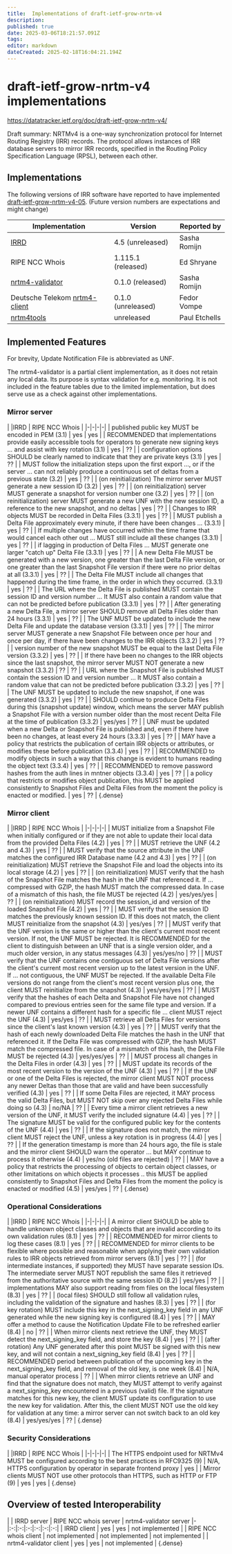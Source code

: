 ```yaml
---
title:  Implementations of draft-ietf-grow-nrtm-v4
description: 
published: true
date: 2025-03-06T18:21:57.091Z
tags: 
editor: markdown
dateCreated: 2025-02-18T16:04:21.194Z
---
```


# draft-ietf-grow-nrtm-v4 implementations
https://datatracker.ietf.org/doc/draft-ietf-grow-nrtm-v4/

Draft summary: NRTMv4 is a one-way synchronization protocol for Internet Routing Registry (IRR) records.  The protocol allows instances of IRR database servers to mirror IRR records, specified in the Routing Policy Specification Language (RPSL), between each other.

## Implementations

The following versions of IRR software have reported to have implemented [draft-ietf-grow-nrtm-v4-05](http://tools.ietf.org/html/draft-ietf-grow-nrtm-v4). (Future version numbers are expectations and might change)

|**Implementation** |	**Version** |	**Reported by**|
|---|---|---|
|[IRRD](https://github.com/irrdnet/irrd/) |	4.5 (unreleased) | Sasha Romijn |
|RIPE NCC Whois 	| 1.115.1 (released)  | Ed Shryane |
|[nrtm4-validator](https://github.com/mxsasha/nrtm4-validator/) | 0.1.0 (released) | Sasha Romijn
| Deutsche Telekom [nrtm4-client](#) | 0.1.0 (unreleased) | Fedor Vompe
|[nrtm4tools](https://github.com/petchells/nrtm4tools) | unreleased | Paul Etchells

## Implemented Features 

For brevity, Update Notification File is abbreviated as UNF.

The nrtm4-validator is a partial client implementation, as it does not retain any local data. Its purpose is syntax validation for e.g. monitoring. It is not included in the feature tables due to the limited implementation, but does serve use as a check against other implementations.

### Mirror server

| |IRRD | RIPE NCC Whois |
|-|-|-|-|
| published public key MUST be encoded in PEM (3.1) | yes | yes |
| RECOMMENDED that implementations provide easily accessible tools for operators to generate new signing keys ... and assist with key rotation (3.1) | yes | ?? |
| configuration options SHOULD be clearly named to indicate that they are private keys (3.1) | yes | ?? |
| MUST follow the initialization steps upon the first export ..., or if the server ...  can not reliably produce a continuous set of deltas from a previous state (3.2) | yes | ?? |
| (on reinitialization) The mirror server MUST generate a new session ID (3.2) | yes | ?? |
| (on reinitialization) server MUST generate a snapshot for version number one (3.2) | yes | ?? |
| (on reinitialization) server MUST generate a new UNF with the new session ID, a reference to the new snapshot, and no deltas | yes | ?? |
| Changes to IRR objects MUST be recorded in Delta Files (3.3.1) | yes | ?? |
| MUST publish a Delta File approximately every minute, if there have been changes ... (3.3.1) | yes | ?? |
| If multiple changes have occurred within the time frame that would cancel each other out ... MUST still include all these changes (3.3.1) | yes | ?? |
| if lagging in production of Delta Files ... MUST generate one larger "catch up" Delta File (3.3.1) | yes | ?? |
| A new Delta File MUST be generated with a new version, one greater than the last Delta File version, or one greater than the last Snapshot File version if there were no prior deltas at all (3.3.1) | yes | ?? |
| The Delta File MUST include all changes that happened during the time frame, in the order in which they occurred. (3.3.1) | yes | ?? |
| The URL where the Delta File is published MUST contain the session ID and version number ... It MUST also contain a random value that can not be predicted before publication (3.3.1) | yes | ?? |
| After generating a new Delta File, a mirror server SHOULD remove all Delta Files older than 24 hours (3.3.1) | yes | ?? |
| The UNF MUST be updated to include the new Delta File and update the database version (3.3.1) | yes | ?? |
| The mirror server MUST generate a new Snapshot File between once per hour and once per day, if there have been changes to the IRR objects (3.3.2) | yes | ?? |
| version number of the new snapshot MUST be equal to the last Delta File version (3.3.2) | yes | ?? |
| If there have been no changes to the IRR objects since the last snapshot, the mirror server MUST NOT generate a new snapshot (3.3.2) | ?? | ?? |
| URL where the Snapshot File is published MUST contain the session ID and version number ... It MUST also contain a random value that can not be predicted before publication (3.3.2) | yes | ?? |
| The UNF MUST be updated to include the new snapshot, if one was generated (3.3.2) | yes | ?? |
| SHOULD continue to produce Delta Files during this (snapshot update) window, which means the server MAY publish a Snapshot File with a version number older than the most recent Delta File at the time of publication (3.3.2) | yes/yes | ?? |
| UNF must be updated when a new Delta or Snapshot File is published and, even if there have been no changes, at least every 24 hours (3.3.3) | yes | ?? |
| MAY have a policy that restricts the publication of certain IRR objects or attributes, or modifies these before publication (3.3.4)  | yes | ?? |
| RECOMMENDED to modify objects in such a way that this change is evident to humans reading the object text (3.3.4)  | yes | ?? |
| RECOMMENDED to remove password hashes from the auth lines in mntner objects (3.3.4) | yes | ?? |
| a policy that restricts or modifies object publication, this MUST be applied consistently to Snapshot Files and Delta Files from the moment the policy is enacted or modified. | yes | ?? |
{.dense}


### Mirror client

| |IRRD | RIPE NCC Whois |
|-|-|-|-|
| MUST initialize from a Snapshot File when initially configured or if they are not able to update their local data from the provided Delta Files (4.2) | yes | ?? |
| MUST retrieve the UNF (4.2 and 4.3) | yes | ?? |
| MUST verify that the source attribute in the UNF matches the configured IRR Database name (4.2 and 4.3) | yes | ?? |
| (on reinitialization) MUST retrieve the Snapshot File and load the objects into its local storage (4.2) | yes | ?? |
| (on reinitialization) MUST verify that the hash of the Snapshot File matches the hash in the UNF that referenced it. If ... compressed with GZIP, the hash MUST match the compressed data. In case of a mismatch of this hash, the file MUST be rejected (4.2) | yes/yes/yes | ?? |
| (on reinitialization) MUST record the session_id and version of the loaded Snapshot File (4.2) | yes | ?? |
| MUST verify that the session ID matches the previously known session ID. If this does not match, the client MUST reinitialize from the snapshot (4.3) | yes/yes | ?? |
| MUST verify that the UNF version is the same or higher than the client's current most recent version. If not, the UNF MUST be rejected. It is RECOMMENDED for the client to distinguish between an UNF that is a single version older, and a much older version, in any status messages (4.3) | yes/yes/no | ?? |
| MUST verify that the UNF contains one contiguous set of Delta File versions after the client's current most recent version up to the latest version in the UNF. If ... not contiguous, the UNF MUST be rejected. If the available Delta File versions do not range from the client's most recent version plus one, the client MUST reinitialize from the snapshot (4.3) | yes/yes/yes | ?? |
| MUST verify that the hashes of each Delta and Snapshot File have not changed compared to previous entries seen for the same file type and version. If a newer UNF contains a different hash for a specific file ... client MUST reject the UNF (4.3) | yes/yes | ?? |
| MUST retrieve all Delta Files for versions since the client's last known version (4.3) | yes | ?? |
| MUST verify that the hash of each newly downloaded Delta File matches the hash in the UNF that referenced it. If the Delta File was compressed with GZIP, the hash MUST match the compressed file. In case of a mismatch of this hash, the Delta File MUST be rejected (4.3) | yes/yes/yes | ?? |
| MUST process all changes in the Delta Files in order (4.3) | yes | ?? |
| MUST update its records of the most recent version to the version of the UNF (4.3) | yes | ?? |
| If the UNF or one of the Delta Files is rejected, the mirror client MUST NOT process any newer Deltas than those that are valid and have been successfully verified (4.3) | yes | ?? |
| If some Delta Files are rejected, it MAY process the valid Delta Files, but MUST NOT skip over any rejected Delta Files while doing so (4.3) | no/NA | ?? |
| Every time a mirror client retrieves a new version of the UNF, it MUST verify the included signature (4.4) | yes | ?? |
| The signature MUST be valid for the configured public key for the contents of the UNF (4.4) | yes | ?? |
| If the signature does not match, the mirror client MUST reject the UNF, unless a key rotation is in progress (4.4) | yes | ?? |
| If the generation timestamp is more than 24 hours ago, the file is stale and the mirror client SHOULD warn the operator ... but MAY continue to process it otherwise (4.4) | yes/no (old files are rejected) | ?? |
| MAY have a policy that restricts the processing of objects to certain object classes, or other limitations on which objects it processes .. this MUST be applied consistently to Snapshot Files and Delta Files from the moment the policy is enacted or modified (4.5) | yes/yes | ?? |
{.dense}

### Operational Considerations

| |IRRD | RIPE NCC Whois |
|-|-|-|-|
| A mirror client SHOULD be able to handle unknown object classes and objects that are invalid according to its own validation rules (8.1) | yes | ?? |
| RECOMMENDED for mirror clients to log these cases (8.1) | yes | ?? |
| RECOMMENDED for mirror clients to be flexible where possible and reasonable when applying their own validation rules to IRR objects retrieved from mirror servers (8.1) | yes | ?? |
| (for intermediate instances, if supported) they MUST have separate session IDs. The intermediate server MUST NOT republish the same files it retrieved from the authoritative source with the same session ID (8.2) | yes/yes | ?? |
| implementations MAY also support reading from files on the local filesystem (8.3) | yes | ?? |
| (local files) SHOULD still follow all validation rules, including the validation of the signature and hashes (8.3) | yes | ?? |
| (for key rotation) MUST include this key in the next_signing_key field in any UNF generated while the new signing key is configured (8.4) | yes | ?? |
| MAY offer a method to cause the Notification Update File to be refreshed earlier (8.4)  | no | ?? |
| When mirror clients next retrieve the UNF, they MUST detect the next_signing_key field, and store the key (8.4) | yes | ?? |
| (after rotation) Any UNF generated after this point MUST be signed with this new key, and will not contain a next_signing_key field (8.4) | yes | ?? |
| RECOMMENDED period between publication of the upcoming key in the next_signing_key field, and removal of the old key, is one week (8.4) | N/A, manual operator process | ?? |
| When mirror clients retrieve an UNF and find that the signature does not match, they MUST attempt to verify against a next_signing_key encountered in a previous (valid) file. If the signature matches for this new key, the client MUST update its configuration to use the new key for validation. After this, the client MUST NOT use the old key for validation at any time: a mirror server can not switch back to an old key (8.4) | yes/yes/yes | ?? |
{.dense}

### Security Considerations

| |IRRD | RIPE NCC Whois |
|-|-|-|-|
| The HTTPS endpoint used for NRTMv4 MUST be configured according to the best practices in RFC9325 (9) | N/A, HTTPS configuration by operator in separate frontend proxy | yes |
| Mirror clients MUST NOT use other protocols than HTTPS, such as HTTP or FTP (9) | yes | yes |
{.dense}

## Overview of tested Interoperability

| | IRRD server | RIPE NCC whois server | nrtm4-validator server
|-|:-:|:-:|:-:|:-:|:-:|:-:|
| IRRD client | yes | yes | not implemented |
| RIPE NCC whois client | not implemented | not implemented | not implemented |
| nrtm4-validator client | yes | yes | not implemented |
{.dense}
